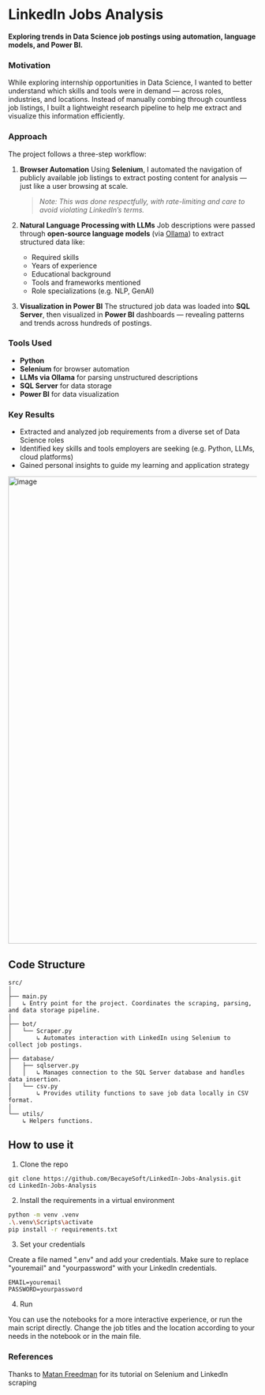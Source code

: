 # LinkedIn Jobs Analysis

**Exploring trends in Data Science job postings using automation, language models, and Power BI.**

### Motivation

While exploring internship opportunities in Data Science, I wanted to better understand which skills and tools were in demand — across roles, industries, and locations. Instead of manually combing through countless job listings, I built a lightweight research pipeline to help me extract and visualize this information efficiently.

### Approach

The project follows a three-step workflow:

1. **Browser Automation**
   Using **Selenium**, I automated the navigation of publicly available job listings to extract posting content for analysis — just like a user browsing at scale.

   > *Note: This was done respectfully, with rate-limiting and care to avoid violating LinkedIn’s terms.*

2. **Natural Language Processing with LLMs**
   Job descriptions were passed through **open-source language models** (via [Ollama](https://ollama.com)) to extract structured data like:

   * Required skills
   * Years of experience
   * Educational background
   * Tools and frameworks mentioned
   * Role specializations (e.g. NLP, GenAI)

3. **Visualization in Power BI**
   The structured job data was loaded into **SQL Server**, then visualized in **Power BI** dashboards — revealing patterns and trends across hundreds of postings.

### Tools Used

* **Python**
* **Selenium** for browser automation
* **LLMs via Ollama** for parsing unstructured descriptions
* **SQL Server** for data storage
* **Power BI** for data visualization

### Key Results

* Extracted and analyzed job requirements from a diverse set of Data Science roles
* Identified key skills and tools employers are seeking (e.g. Python, LLMs, cloud platforms)
* Gained personal insights to guide my learning and application strategy


<img width="946" alt="image" src="https://user-images.githubusercontent.com/87549214/232181049-bd6870ee-613c-4985-b937-ac9a23ea7d73.png">



## Code Structure

```
src/
│
├── main.py
│   ↳ Entry point for the project. Coordinates the scraping, parsing, and data storage pipeline.
│
├── bot/
│   └── Scraper.py
│       ↳ Automates interaction with LinkedIn using Selenium to collect job postings.
│
├── database/
│   ├── sqlserver.py
│   │   ↳ Manages connection to the SQL Server database and handles data insertion.
│   └── csv.py
│       ↳ Provides utility functions to save job data locally in CSV format.
│
└── utils/
    ↳ Helpers functions.
```

## How to use it

1. Clone the repo
```
git clone https://github.com/BecayeSoft/LinkedIn-Jobs-Analysis.git
cd LinkedIn-Jobs-Analysis
```

2. Install the requirements in a virtual environment

```bash
python -m venv .venv  
.\.venv\Scripts\activate
pip install -r requirements.txt
```

3. Set your credentials

Create a file named ".env" and add your credentials.
Make sure to replace "youremail" and "yourpassword" with your LinkedIn credentials.

```plaintext
EMAIL=youremail
PASSWORD=yourpassword
```

4. Run

You can use the notebooks for a more interactive experience, or run the main script directly.
Change the job titles and the location according to your needs in the notebook or in the main file.


### References

Thanks to <a href="https://medium.com/nerd-for-tech/linked-in-web-scraper-using-selenium-15189959b3ba">Matan Freedman</a> for its tutorial on Selenium and LinkedIn scraping
